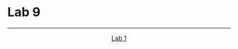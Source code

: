 # Lab 9

--- 

<p align= "center">
  <a href="https://github.com/MarkShinozaki/CPTS122-DataStructures/tree/Labs/Lab%201">Lab 1</a>
</p>

